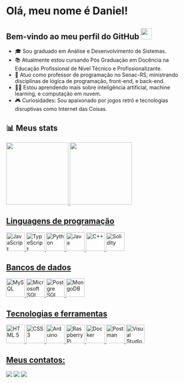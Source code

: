 # Olá, meu nome é Daniel!
## Bem-vindo ao meu perfil do GitHub <img src="https://media.giphy.com/media/hvRJCLFzcasrR4ia7z/giphy.gif" width="30px">

- 🎓 Sou graduado em Análise e Desenvolvimento de Sistemas.
- 📚 Atualmente estou cursando Pós Graduação em Docência na Educação Profissional de Nível Técnico e Profissionalizante.
- 💼 Atuo como professor de programação no Senac-RS, ministrando disciplinas de lógica de programação, front-end, e back-end.
- 👨‍💻 Estou aprendendo mais sobre inteligência artificial, machine learning, e computação em nuvem.
- 🎮 Curiosidades: Sou apaixonado por jogos retrô e tecnologias disruptivas como Internet das Coisas.

## 📊 Meus stats

<div>
  <a href="https://github.com/dhDSouza">
  <img height="168em" src="https://github-readme-stats-sigma-five.vercel.app/api?username=dhDSouza&show_icons=true&include_all_commits=true&count_private=true&theme=react&hide=css"/>
  <img height="168em" src="https://github-readme-stats-sigma-five.vercel.app/api/top-langs/?username=dhDSouza&layout=compact&langs_count=10&theme=react&hide=css"/>
</div>

## Linguagens de programação

<div>
  <img src="https://cdn.jsdelivr.net/gh/devicons/devicon/icons/javascript/javascript-original.svg" width="50" height="50" alt="JavaScript"/>
  <img src="https://cdn.jsdelivr.net/gh/devicons/devicon/icons/typescript/typescript-original.svg" width="50" height="50" alt="TypeScript"/>
  <img src="https://cdn.jsdelivr.net/gh/devicons/devicon/icons/python/python-original.svg" width="50" height="50" alt="Python"/>
  <img src="https://cdn.jsdelivr.net/gh/devicons/devicon/icons/java/java-original-wordmark.svg" width="50" height="50" alt="Java"/>
  <img src="https://cdn.jsdelivr.net/gh/devicons/devicon/icons/cplusplus/cplusplus-original.svg" width="50" height="50" alt="C++"/>
  <img src="https://cdn.jsdelivr.net/gh/devicons/devicon/icons/solidity/solidity-original.svg" width="50" height="50" alt="Solidity"/>
</div>

## Bancos de dados

<div>
  <img src="https://cdn.jsdelivr.net/gh/devicons/devicon@latest/icons/mysql/mysql-original-wordmark.svg" width="50" height="50" alt="MySQL"/>
  <img src="https://cdn.jsdelivr.net/gh/devicons/devicon@latest/icons/microsoftsqlserver/microsoftsqlserver-original-wordmark.svg"  width="50" height="50" alt="Microsoft SQL Server"/>
  <img src="https://cdn.jsdelivr.net/gh/devicons/devicon@latest/icons/postgresql/postgresql-original-wordmark.svg" width="50" height="50" alt="Postgre SQL"/>
  <img src="https://cdn.jsdelivr.net/gh/devicons/devicon@latest/icons/mongodb/mongodb-original-wordmark.svg" width="50" height="50" alt="MongoDB"/>
</div>

## Tecnologias e ferramentas

<div>
  <img src="https://cdn.jsdelivr.net/gh/devicons/devicon/icons/html5/html5-original.svg" width="50" height="50" alt="HTML 5"/>
  <img src="https://cdn.jsdelivr.net/gh/devicons/devicon/icons/css3/css3-original.svg" width="50" height="50" alt="CSS 3"/>
  <img src="https://cdn.jsdelivr.net/gh/devicons/devicon/icons/arduino/arduino-original-wordmark.svg" width="50" height="50" alt="Arduino"/>
  <img src="https://cdn.jsdelivr.net/gh/devicons/devicon/icons/raspberrypi/raspberrypi-original.svg" width="50" height="50" alt="Raspberry Pi"/>
  <img src="https://cdn.jsdelivr.net/gh/devicons/devicon@latest/icons/docker/docker-original-wordmark.svg" width="50" height="50" alt="Docker"/>
  <img src="https://cdn.jsdelivr.net/gh/devicons/devicon@latest/icons/postman/postman-original.svg" width="50" height="50" alt="Postman"/>
  <img src="https://cdn.jsdelivr.net/gh/devicons/devicon/icons/vscode/vscode-original.svg" width="50" height="50" alt="Visual Studio Code"/>
</div>

## Meus contatos:

<div>
  <a href="https://instagram.com/_dhsouza" target="_blank"><img src="https://img.shields.io/badge/-Instagram-%23E4405F?style=for-the-badge&logo=instagram&logoColor=white" target="_blank"></a>
  <a href = "mailto:dhs.danielsouza@gmail.com"><img src="https://img.shields.io/badge/Gmail-D14836?style=for-the-badge&logo=gmail&logoColor=white" target="_blank"></a>
  <a href="https://www.linkedin.com/in/danielhenriquedesouza" target="_blank"><img src="https://img.shields.io/badge/-LinkedIn-%230077B5?style=for-the-badge&logo=linkedin&logoColor=white" target="_blank"></a>   
</div>
